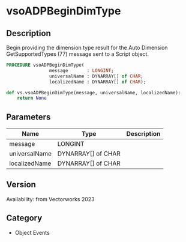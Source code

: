 # vsoADPBeginDimType

## Description
Begin providing the dimension type result for the Auto Dimension GetSupportedTypes (77) message sent to a Script object.

```pascal
PROCEDURE vsoADPBeginDimType(
				message       : LONGINT;
				universalName : DYNARRAY[] of CHAR;
				localizedName : DYNARRAY[] of CHAR);
```

```python
def vs.vsoADPBeginDimType(message, universalName, localizedName):
    return None
```

## Parameters
|Name|Type|Description|
|---|---|---|
|message|LONGINT|   |
|universalName|DYNARRAY[] of CHAR|   |
|localizedName|DYNARRAY[] of CHAR|   |

## Version
Availability: from Vectorworks 2023

## Category
* Object Events

